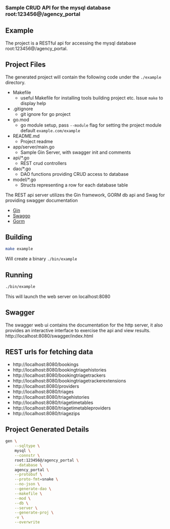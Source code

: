 ### Sample CRUD API for the mysql database root:123456@/agency_portal

## Example
The project is a RESTful api for accessing the mysql database root:123456@/agency_portal.

## Project Files
The generated project will contain the following code under the `./example` directory.
* Makefile
  * useful Makefile for installing tools building project etc. Issue `make` to display help
* .gitignore
  * git ignore for go project
* go.mod
  * go module setup, pass `--module` flag for setting the project module default `example.com/example`
* README.md
  * Project readme
* app/server/main.go
  * Sample Gin Server, with swagger init and comments
* api/*.go
  * REST crud controllers
* dao/*.go
  * DAO functions providing CRUD access to database
* model/*.go
  * Structs representing a row for each database table

The REST api server utilizes the Gin framework, GORM db api and Swag for providing swagger documentation
* [Gin](https://github.com/gin-gonic/gin)
* [Swaggo](https://github.com/swaggo/swag)
* [Gorm](https://github.com/jinzhu/gorm)

## Building
```.bash
make example
```
Will create a binary `./bin/example`

## Running
```.bash
./bin/example
```
This will launch the web server on localhost:8080

## Swagger
The swagger web ui contains the documentation for the http server, it also provides an interactive interface to exercise the api and view results.
http://localhost:8080/swagger/index.html

## REST urls for fetching data

* http://localhost:8080/bookings
* http://localhost:8080/bookingtriagehistories
* http://localhost:8080/bookingtriagetrackers
* http://localhost:8080/bookingtriagetrackerextensions
* http://localhost:8080/providers
* http://localhost:8080/triages
* http://localhost:8080/triagehistories
* http://localhost:8080/triagetimetables
* http://localhost:8080/triagetimetableproviders
* http://localhost:8080/triagezips

## Project Generated Details
```.bash
gen \
    --sqltype \
    mysql \
    --connstr \
    root:123456@/agency_portal \
    --database \
    agency_portal \
    --protobuf \
    --proto-fmt=snake \
    --no-json \
    --generate-dao \
    --makefile \
    --mod \
    --db \
    --server \
    --generate-proj \
    -v \
    --overwrite
```











